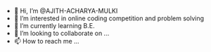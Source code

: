 - 👋 Hi, I’m @AJITH-ACHARYA-MULKI
- 👀 I’m interested in online coding competition and problem solving
- 🌱 I’m currently learning B.E.
- 💞️ I’m looking to collaborate on ...
- 📫 How to reach me ...

<!---
AJITH-ACHARYA-MULKI/AJITH-ACHARYA-MULKI is a ✨ special ✨ repository because its `README.md` (this file) appears on your GitHub profile.
You can click the Preview link to take a look at your changes.
--->
